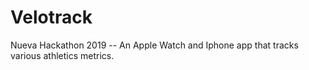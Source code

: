 # Velotrack
Nueva Hackathon 2019
-- An Apple Watch and Iphone app that tracks various athletics metrics.
